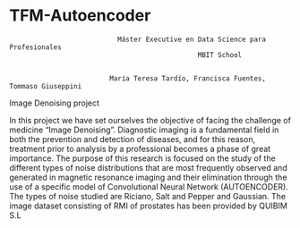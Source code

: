 # TFM-Autoencoder


                               Máster Executive en Data Science para Profesionales
                                                   MBIT School
                                                   
                                                   
                             María Teresa Tardío, Francisca Fuentes, Tommaso Giuseppini

 
 
 Image Denoising project

In this project we have set ourselves the objective of facing the challenge of medicine “Image Denoising”. Diagnostic imaging is a fundamental field in both the prevention and detection of diseases, and for this reason, treatment prior to analysis by a professional becomes a phase of great importance. The purpose of this research is focused on the study of the different types of noise distributions that are most frequently observed and generated in magnetic resonance imaging and their elimination through the use of a specific model of Convolutional Neural Network (AUTOENCODER). The types of noise studied are Riciano, Salt and Pepper and Gaussian. The image dataset consisting of RMI of prostates has been provided by QUIBIM S.L



